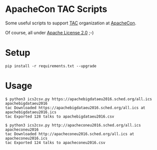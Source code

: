 # ApacheCon TAC Scripts

Some useful scripts to support [TAC](https://www.apache.org/travel/) organization at [ApacheCon](http://apachecon.com/).

Of course, all under [Apache License 2.0](https://www.apache.org/licenses/LICENSE-2.0) ;-)

# Setup

```
pip install -r requirements.txt --upgrade
```

# Usage 

```
$ python3 ics2csv.py https://apachebigdataeu2016.sched.org/all.ics apachebigdataeu2016
tac Downloaded https://apachebigdataeu2016.sched.org/all.ics at apachebigdataeu2016.ics
tac Exported 128 talks to apachebigdataeu2016.csv
```

```
$ python3 ics2csv.py http://apacheconeu2016.sched.org/all.ics apacheconeu2016
tac Downloaded http://apacheconeu2016.sched.org/all.ics at apacheconeu2016.ics
tac Exported 124 talks to apacheconeu2016.csv
```
